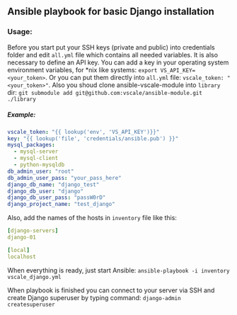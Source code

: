 ## Ansible playbook for basic Django installation

### Usage:

Before you start put your SSH keys (private and public) into credentials folder and edit `all.yml` file 
which contains all needed variables. It is also necessary to define an API key. You can add a key in 
your operating system environment variables, for *nix like systems: `export VS_API_KEY=<your_token>`. 
Or you can put them directly into `all.yml` file: `vscale_token: "<your_token>"`. Also you shoud clone 
ansible-vscale-module into `library` dir:
`git submodule add git@github.com:vscale/ansible-module.git ./library`

##### Example:
```yaml
vscale_token: "{{ lookup('env', 'VS_API_KEY')}}"
key: "{{ lookup('file', 'credentials/ansible.pub') }}"
mysql_packages:
  - mysql-server
  - mysql-client
  - python-mysqldb
db_admin_user: "root"
db_admin_user_pass: "your_pass_here"
django_db_name: "django_test"
django_db_user: "django"
django_db_user_pass: "passW0rD"
django_project_name: "test_django"
```

Also, add the names of the hosts in `inventory` file like this:
```yaml
[django-servers]
django-01

[local]
localhost
```

When everything is ready, just start Ansible:
`ansible-playbook -i inventory vscale_django.yml`

When playbook is finished you can connect to your server via SSH and create Django superuser by typing command:
`django-admin createsuperuser`